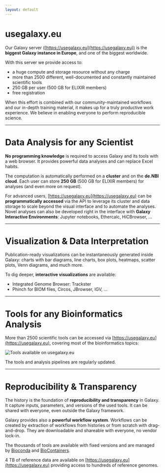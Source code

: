 ```yaml
---
layout: default
---
```


# usegalaxy.eu

Our Galaxy server ([https://usegalaxy.eu](https://usegalaxy.eu)) is the **biggest Galaxy instance in Europe**, and one of the biggest worldwide.

With this server we provide access to:
- a huge compute and storage resource without any charge
- more than 2500 different, well-documented and constantly maintained scientific tools
- 250 GB per user (500 GB for ELIXIR members)
- free registration

When this effort is combined with our community-maintained workflows and our in-depth training material, it makes up for a truly productive work experience. We believe in enabling everyone to perform reproducible science.

---

# <i class="fa fa-table"></i> Data Analysis for any Scientist

**No programming knowledge** is required to access Galaxy and its tools with a web browser. It provides powerful data analyses and can replace Excel habits.

The computation is automatically performed on a **cluster** and on the **de.NBI cloud**. Each user can store **250 GB** (500 GB for ELIXIR members) for analyses (and even more on request).

For advanced users, [https://usegalaxy.eu](https://usegalaxy.eu) can be **programmatically accessed** via the API to leverage its cluster and data
storage to scale beyond the visual interface and to automate the analyses. Novel analyses can also be developed right in the interface with **Galaxy Interactive Environments**: Jupyter notebooks, Ethercalc, HiCBrowser, ...

---

# <i class="fa fa-chart-bar"></i> Visualization & Data Interpretation

Publication-ready visualizations can be instantaneously generated inside Galaxy: charts with bar diagrams, line charts, box plots, heatmaps, scatter plots, Venn diagrams, and much more.

To dig deeper, **interactive visualizations** are available:

- Integrated Genome Browser: Trackster
- Phinch for BIOM files, Circos, JBrowser, IGV, ...

---

# <i class="fa fa-cogs"></i> Tools for any Bioinformatics Analysis

More than 2500 scientific tools can be accessed via [https://usegalaxy.eu](https://usegalaxy.eu), covering most of the bioinformatics topics:

![Tools available on usegalaxy.eu](/assets/media/tools.png)

The tools and analysis pipelines are regularly updated.

---

# <i class="fa fa-sitemap"></i> Reproducibility & Transparency

The history is the foundation of **reproducibility and transparency** in Galaxy. It capture inputs, parameters, and versions of the used tools. It can be shared with everyone, even outside the Galaxy framework.

Galaxy provides also a **powerful workflow system**. Workflows can be created by extraction of workflows from histories or from scratch with drag-and-drop. They are downloadable and shareable with everyone, no vendor lock-in.

The thousands of tools are available with fixed versions and are managed by [Bioconda](https://bioconda.github.io/) and [BioContainers](https://biocontainers.pro/).

4 TB of reference data are available on [https://usegalaxy.eu](https://usegalaxy.eu) providing access to hundreds of reference genomes.
